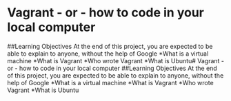# Vagrant - or - how to code in your local computer
##Learning Objectives
At the end of this project, you are expected to be able to explain to anyone, without the help of Google
*What is a virtual machine
*What is Vagrant
*Who wrote Vagrant
*What is Ubuntu# Vagrant - or - how to code in your local computer
##Learning Objectives
At the end of this project, you are expected to be able to explain to anyone, without the help of Google
*What is a virtual machine
*What is Vagrant
*Who wrote Vagrant
*What is Ubuntu
